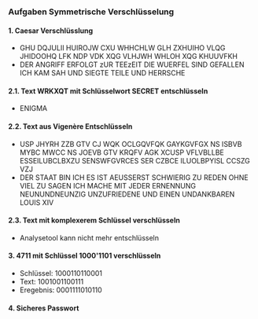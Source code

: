 ### Aufgaben Symmetrische Verschlüsselung
#### 1. Caesar Verschlüsslung
- GHU DQJULII HUIROJW CXU WHHCHLW GLH ZXHUIHO VLQG JHIDOOHQ LFK NDP VDK XQG VLHJWH WHLOH XQG KHUUVFKH
- DER ANGRIFF ERFOLGT zUR TEEzEIT DIE WUERFEL SIND GEFALLEN ICH KAM SAH UND SIEGTE TEILE UND HERRSCHE
#### 2.1. Text WRKXQT mit Schlüsselwort SECRET entschlüsseln
- ENIGMA
#### 2.2. Text aus Vigenère Entschlüsseln
- USP JHYRH ZZB GTV CJ WQK OCLGQVFQK GAYKGVFGX NS ISBVB MYBC MWCC NS JOEVB GTV KRQFV AGK XCUSP VFLVBLLBE ESSEILUBCLBXZU SENSWFGVRCES SER CZBCE ILUOLBPYISL CCSZG VZJ
- DER STAAT BIN ICH ES IST AEUSSERST SCHWIERIG ZU REDEN OHNE VIEL ZU SAGEN ICH MACHE MIT JEDER ERNENNUNG NEUNUNDNEUNZIG UNZUFRIEDENE UND EINEN UNDANKBAREN LOUIS XIV
#### 2.3. Text mit komplexerem Schlüssel verschlüsseln
- Analysetool kann nicht mehr entschlüsseln
#### 3. 4711 mit Schlüssel 1000'1101 verschlüsseln
- Schlüssel: 1000110110001
- Text:      1001001100111
- Eregebnis: 0001111010110
#### 4. Sicheres Passwort